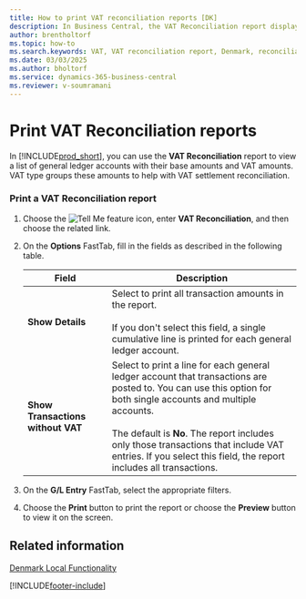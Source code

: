 ```yaml
---
title: How to print VAT reconciliation reports [DK]
description: In Business Central, the VAT Reconciliation report displays a list of general ledger accounts with their corresponding base amounts and VAT amounts.
author: brentholtorf
ms.topic: how-to
ms.search.keywords: VAT, VAT reconciliation report, Denmark, reconciliation
ms.date: 03/03/2025
ms.author: bholtorf
ms.service: dynamics-365-business-central
ms.reviewer: v-soumramani
---
```


# Print VAT Reconciliation reports

In [!INCLUDE[prod_short](../../includes/prod_short.md)], you can use the **VAT Reconciliation** report to view a list of general ledger accounts with their base amounts and VAT amounts. VAT type groups these amounts to help with VAT settlement reconciliation.  

### Print a VAT Reconciliation report

1. Choose the ![Tell Me feature](../../media/ui-search/search_small.png "Tell me what you want to do") icon, enter **VAT Reconciliation**, and then choose the related link.  
1. On the **Options** FastTab, fill in the fields as described in the following table.  

    |Field|Description|  
    |---------------------------------|---------------------------------------|  
    |**Show Details**|Select to print all transaction amounts in the report.<br><br/> If you don't select this field, a single cumulative line is printed for each general ledger account.|  
    |**Show Transactions without VAT**|Select to print a line for each general ledger account that transactions are posted to. You can use this option for both single accounts and multiple accounts.<br><br/> The default is **No**. The report includes only those transactions that include VAT entries. If you select this field, the report includes all transactions.|  

1. On the **G/L Entry** FastTab, select the appropriate filters.  
1. Choose the **Print** button to print the report or choose the **Preview** button to view it on the screen.  

## Related information

[Denmark Local Functionality](denmark-local-functionality.md)  

[!INCLUDE[footer-include](../../includes/footer-banner.md)]
